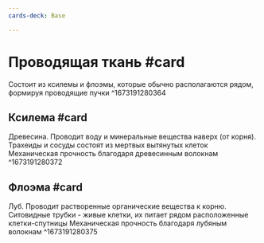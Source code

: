 ```yaml
---
cards-deck: Base

---
```


# Проводящая ткань #card 
Состоит из ксилемы и флоэмы, которые обычно располагаются рядом, формируя проводящие пучки
^1673191280364

## Ксилема #card
Древесина. Проводит воду и минеральные вещества наверх (от корня). Трахеиды и сосуды состоят из мертвых вытянутых клеток
Механическая прочность благодаря древесинным волокнам
^1673191280372

## Флоэма #card
Луб. Проводит растворенные органические вещества к корню. Ситовидные трубки - живые клетки, их питает рядом расположенные клетки-спутницы
Механическая прочность благодаря лубяным волокнам 
^1673191280375

